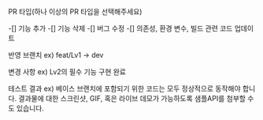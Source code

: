 PR 타입(하나 이상의 PR 타입을 선택해주세요)

-[] 기능 추가
-[] 기능 삭제
-[] 버그 수정
-[] 의존성, 환경 변수, 빌드 관련 코드 업데이트

반영 브랜치
ex) feat/Lv1 -> dev

변경 사항
ex) Lv2의 필수 기능 구현 완료

테스트 결과
ex) 베이스 브랜치에 포함되기 위한 코드는 모두 정상적으로 동작해야 합니다. 결과물에 대한 스크린샷, GIF, 혹은 라이브 데모가 가능하도록 샘플API를 첨부할 수도 있습니다.
